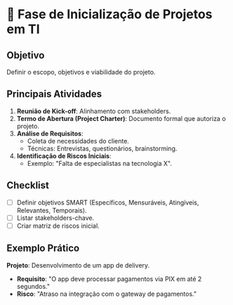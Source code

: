 # 🚀 **Fase de Inicialização de Projetos em TI**  

## **Objetivo**  
Definir o escopo, objetivos e viabilidade do projeto.  

## **Principais Atividades**  
1. **Reunião de Kick-off**: Alinhamento com stakeholders.  
2. **Termo de Abertura (Project Charter)**: Documento formal que autoriza o projeto.  
3. **Análise de Requisitos**:  
   - Coleta de necessidades do cliente.  
   - Técnicas: Entrevistas, questionários, brainstorming.  
4. **Identificação de Riscos Iniciais**:  
   - Exemplo: "Falta de especialistas na tecnologia X".  

## **Checklist**  
- [ ] Definir objetivos SMART (Específicos, Mensuráveis, Atingíveis, Relevantes, Temporais).  
- [ ] Listar stakeholders-chave.  
- [ ] Criar matriz de riscos inicial.  

## **Exemplo Prático**  
**Projeto**: Desenvolvimento de um app de delivery.  
- **Requisito**: "O app deve processar pagamentos via PIX em até 2 segundos."  
- **Risco**: "Atraso na integração com o gateway de pagamentos."  
